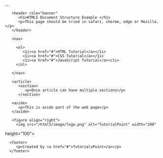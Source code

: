 <!DOCTYPE HTML>

<html>

   <head>
      <meta charset="utf-8"
      <title>...</title>
   </head>
   <body>

       <header role="banner"
          <h1>HTML5 Document Structure Example </h1>
          <p>This page should be tried in safari, chorme, edge or Mozilla.</p>
       </header>

       <nav>

         <ol>
            <1i><a href="#">HTML Tutorial</a></1i>
            <1i><a href="#">CSS Tutorial</a></1i>
            <1i><a href="#">JavaScript Tutorial</a></1i>
         </ol>

       </nav>

       <article>
          <section>
             <p>Once article can have multiple sections</p>
          </section>

       <aside>
          <p>This is aside part of the web page</p>
       </aside>

       <figure align="right">
         <img src="/html5/image/logo.png" alt="TutorialPoint" width="200"
height="100">
      </figure>

      <footer>
         <p>Created by <a href="#">TutorialsPoint</a></p>
      </footer>

   </body>
</html>
